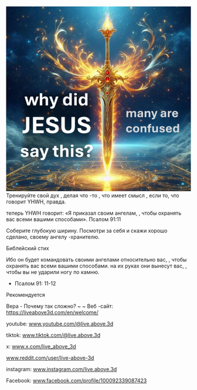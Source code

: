 ![Video cover image](../cover.jpg)
Тренируйте свой дух
, делая что -то
, что имеет смысл
, если то, что говорит YHWH, правда.

теперь YHWH говорит:
«Я приказал своим ангелам,
, чтобы охранять вас всеми вашими способами».
Псалом 91:11

Соберите глубокую ширину.
Посмотри за себя
и скажи хорошо сделано,
своему ангелу -хранителю.


Библейский стих

Ибо он будет командовать своими ангелами относительно вас,
, чтобы охранять вас всеми вашими способами.
на их руках они вынесут вас,
, чтобы вы не ударили ногу по камню.
- Псалом 91: 11-12


Рекомендуется

Вера - Почему так сложно? ~ ~ Веб -сайт: https://liveabove3d.com/en/welcome/

youtube: www.youtube.com/@live.above.3d

tiktok: www.tiktok.com/@live.above.3d

x: www.x.com/live_above_3d


www.reddit.com/user/live-above-3d

instagram: www.instagram.com/live.above.3d

Facebook: www.facebook.com/profile/100092339087423





